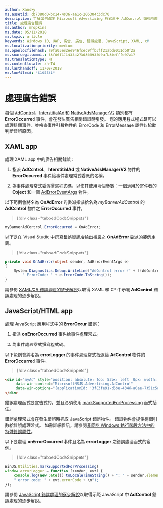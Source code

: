 ```yaml
---
author: Xansky
ms.assetid: cb7380d0-bc14-4936-aa1c-206304b3dc70
description: 了解如何處理 Microsoft Advertising 程式庫中 AdControl 類別所產生的錯誤。
title: 處理廣告錯誤
ms.author: mhopkins
ms.date: 05/11/2018
ms.topic: article
keywords: Windows 10, UWP, 廣告, 廣告, 錯誤處理, JavaScript, XAML, c#
ms.localizationpriority: medium
ms.openlocfilehash: a9fa05ed2ee946fcec9ffb5ff21abd9011db0f2a
ms.sourcegitcommit: 38f06f1714334273d865935d9afb80efffe97a17
ms.translationtype: MT
ms.contentlocale: zh-TW
ms.lasthandoff: 11/09/2018
ms.locfileid: "6195541"
---
```

# <a name="handle-ad-errors"></a>處理廣告錯誤

每個 [AdControl](https://docs.microsoft.com/uwp/api/microsoft.advertising.winrt.ui.adcontrol)、[InterstitialAd](https://docs.microsoft.com/uwp/api/microsoft.advertising.winrt.ui.interstitialad) 和 [NativeAdsManagerV2](https://docs.microsoft.com/uwp/api/microsoft.advertising.winrt.ui.nativeadsmanagerv2) 類別都有 **ErrorOccurred** 事件，會在發生廣告相關錯誤時引發。 您的應用程式程式碼可以處理這個事件，並檢查事件引數物件的 [ErrorCode](https://docs.microsoft.com/uwp/api/microsoft.advertising.winrt.ui.aderroreventargs.errorcode) 和 [ErrorMessage](https://docs.microsoft.com/uwp/api/microsoft.advertising.winrt.ui.aderroreventargs.errormessage) 屬性以協助判斷錯誤原因。

<span id="bkmk-dotnet"/>

## <a name="xaml-apps"></a>XAML app

處理 XAML app 中的廣告相關錯誤：

1. 指派 **AdControl**、**InterstitialAd** 或 **NativeAdsManagerV2** 物件的 **ErrorOccurred** 事件給事件處理常式委派的名稱。

2. 為事件處理常式委派撰寫程式碼，以使其使用兩個參數：一個適用於寄件者的 **Object** 和一個 [AdErrorEventArgs](https://docs.microsoft.com/uwp/api/microsoft.advertising.winrt.ui.aderroreventargs) 物件。

以下範例會將名為 **OnAdError** 的委派指派給名為 *myBannerAdControl* 的 **AdControl** 物件之 **ErrorOccurred** 事件。

> [!div class="tabbedCodeSnippets"]
``` csharp
myBannerAdControl.ErrorOccurred = OnAdError;
```

以下是在 Visual Studio 中撰寫錯誤資訊給輸出視窗之 **OnAdError** 委派的範例定義。

> [!div class="tabbedCodeSnippets"]
``` csharp
private void OnAdError(object sender, AdErrorEventArgs e)
{
    System.Diagnostics.Debug.WriteLine("AdControl error (" + ((AdControl)sender).Name + "): " + e.Error +
        " ErrorCode: " + e.ErrorCode.ToString());
}
```

請參閱 [XAML/C# 錯誤處理的逐步解說](error-handling-in-xamlc-walkthrough.md)以取得 XAML 和 C# 中示範 **AdControl** 錯誤處理的逐步解說。

<span id="bkmk-javascript"/>

## <a name="javascripthtml-apps"></a>JavaScript/HTML app

處理 JavaScript 應用程式中的 **ErrorOccur** 錯誤：

1.  指派 **onErrorOccurred** 事件給事件處理常式。

2.  為事件處理常式撰寫程式碼。

以下範例會將名為 **errorLogger** 的事件處理常式指派給 **AdControl** 物件的 **ErrorOccurred** 事件。

> [!div class="tabbedCodeSnippets"]
``` html
<div id="myAd" style="position: absolute; top: 53px; left: 0px; width: 250px; height: 250px; z-index: 1"
     data-win-control="MicrosoftNSJS.Advertising.AdControl"
     data-win-options="{applicationId: '3f83fe91-d6be-434d-a0ae-7351c5a997f1', adUnitId: 'test', onErrorOccurred: errorLogger}">
</div>
```

錯誤處理函式是宣告式的，並且必須使用 [markSupportedForProcessing](http://msdn.microsoft.com/library/windows/apps/Hh967819.aspx) 函式括住。

錯誤處理常式會在發生錯誤時抓取 JavaScript 錯誤物件。 錯誤物件會提供兩個引數給錯誤處理常式。 如需詳細資訊，請參閱[非同步 Windows 執行階段方法中的特殊錯誤屬性](http://msdn.microsoft.com/library/windows/apps/hh994690.aspx)。

以下是處理 **onErrorOccurred** 事件且名為 **errorLogger** 之錯誤處理函式的範例。

> [!div class="tabbedCodeSnippets"]
``` javascript
WinJS.Utilities.markSupportedForProcessing(
window.errorLogger = function (sender, evt) {
    console.log(new Date()).toLocaleTimeString() + ": " + sender.element.id + " error: " + evt.errorMessage +
    " error code: " + evt.errorCode + \n");
});
```

請參閱 [JavaScript 錯誤處理的逐步解說](error-handling-in-javascript-walkthrough.md)以取得示範 JavaScript 中 **AdControl** 錯誤處理的逐步解說。
